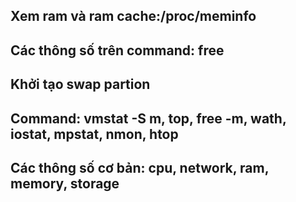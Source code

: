 ## Xem ram và ram cache:/proc/meminfo

## Các thông số trên command: free

## Khởi tạo swap partion

## Command: vmstat -S m, top, free -m, wath, iostat, mpstat, nmon, htop

## Các thông số cơ bản: cpu, network, ram, memory, storage


